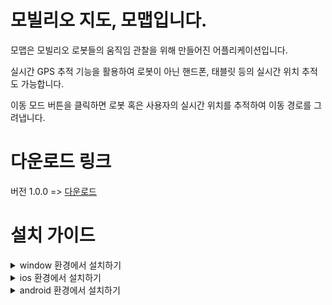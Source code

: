 # 모빌리오 지도, 모맵입니다.

모맵은 모빌리오 로봇들의 움직임 관찰을 위해 만들어진 어플리케이션입니다. 

실시간 GPS 추적 기능을 활용하여 로봇이 아닌 핸드폰, 태블릿 등의 실시간 위치 추적도 가능합니다. 

이동 모드 버튼을 클릭하면 로봇 혹은 사용자의 실시간 위치를 추적하여 이동 경로를 그려냅니다.


# 다운로드 링크

버전 1.0.0 => [다운로드](https://mo-map.vercel.app/)


# 설치 가이드

<details>
  <summary>window 환경에서 설치하기</summary>
  <div align = 'center'>
    <img src='https://github.com/mobilio7/MoMap/assets/108033045/3ee21fef-5d70-4c1d-a732-0a62418d30b3' />
  </div>
</details>

<details>
  <summary>ios 환경에서 설치하기</summary>
  <div align = 'center'>
    <img src='https://github.com/mobilio7/MoMap/assets/108033045/6c4a19a2-773d-4a94-be36-da306d34cfbf' width='30%' />
        <img src='https://github.com/mobilio7/MoMap/assets/108033045/a763a52b-ad7a-44e8-bdc6-0318c5245d93' width='30%' />
  </div>
</details>

<details>
  <summary>android 환경에서 설치하기</summary>
  <div align='center'>
    <img src='https://github.com/pvvng/uncomfortable_map_with_react/assets/112927193/502ba458-6e37-4e96-b711-b55c02e2974e' width='30%' />
    <img src='https://github.com/pvvng/uncomfortable_map_with_react/assets/112927193/671b9aa6-f794-4209-9f6b-e91dce2eb765' width='30%' />
  </div>
</details>
